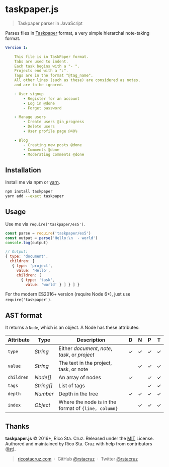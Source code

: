 # taskpaper.js

> Taskpaper parser in JavaScript

Parses files in [Taskpaper] format, a very simple hierarchal note-taking format.

[Taskpaper]: https://www.taskpaper.com/

```yaml
Version 1:

    This file is in TaskPaper format.
    Tabs are used to indent.
    Each task begins with a "- ".
    Projects end with a ":".
    Tags are in the format "@tag_name".
    All other lines (such as these) are considered as notes,
    and are to be ignored.

    - User signup
        - Register for an account
        - Log in @done
        - Forget password

    - Manage users
        - Create users @in_progress
        - Delete users
        - User profile page @40%

    - Blog
        - Creating new posts @done
        - Comments @done
        - Moderating comments @done
```

## Installation

Install me via npm or [yarn](http://yarnpkg.com/).

```sh
npm install taskpaper
yarn add --exact taskpaper
```

## Usage

Use me via `require('taskpaper/es5')`.

```js
const parse = require('taskpaper/es5')
const output = parse('Hello:\n  - world')
console.log(output)
```

```js
// Output:
{ type: 'document',
  children: [
   { type: 'project',
     value: 'Hello',
     children: [
       { type: 'task',
         value: 'world' } ] } ] }
```

For the modern ES2016+ version (require Node 6+), just use `require('taskpaper')`.

## AST format

It returns a `Node`, which is an object. A Node has these attributes:

| Attribute  | Type       | Description                                         | D   | N   | P   | T   |
| ----       | ----       | ----                                                | --- | --- | --- | --- |
| `type`     | *String*   | Either *document*, *note*, *task*, or *project*     | ✓   | ✓   | ✓   | ✓   |
| `value`    | *String*   | The text in the project, task, or note              |     | ✓   | ✓   | ✓   |
| `children` | *Node[]*   | An array of nodes                                   | ✓   |     | ✓   | ✓   |
| `tags`     | *String[]* | List of tags                                        |     |     | ✓   | ✓   |
| `depth`    | *Number*   | Depth in the tree                                   | ✓   | ✓   | ✓   | ✓   |
| `index`    | *Object*   | Where the node is in the format of `{line, column}` |     | ✓   | ✓   | ✓   |

## Thanks

**taskpaper.js** © 2016+, Rico Sta. Cruz. Released under the [MIT] License.<br>
Authored and maintained by Rico Sta. Cruz with help from contributors ([list][contributors]).

> [ricostacruz.com](http://ricostacruz.com) &nbsp;&middot;&nbsp;
> GitHub [@rstacruz](https://github.com/rstacruz) &nbsp;&middot;&nbsp;
> Twitter [@rstacruz](https://twitter.com/rstacruz)

[MIT]: http://mit-license.org/
[contributors]: http://github.com/rstacruz/taskpaper.js/contributors
